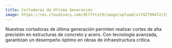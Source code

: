 ```yaml
---
title: Cortadoras de Última Generación
image: https://res.cloudinary.com/dtlfttst9/image/upload/v1742790472/29a8834_mdq4od.jpg
---
```

Nuestras cortadoras de última generación permiten realizar cortes de alta precisión en estructuras de concreto y acero. Con tecnología avanzada, garantizan un desempeño óptimo en obras de infraestructura crítica.
